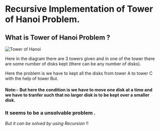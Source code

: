 # Recursive Implementation of Tower of Hanoi Problem.


## What is Tower of Hanoi Problem ?

![Tower of Hanoi](https://xp.io/storage/10gu6TNG.png)

Here in the diagram there are 3 towers given and in one of the tower there are some number of disks kept (there can be any number of disks).

Here the problem is we have to kept all the disks from tower A to tower C with the help of tower But. 
#### Note:- But here the condition is we have to move one disk at a time and we have to tranfer such that no larger disk is to be kept over a smaller disk.

### It seems to be a unsolvable problem .

_But it can be solved by using Recursion_ !! 